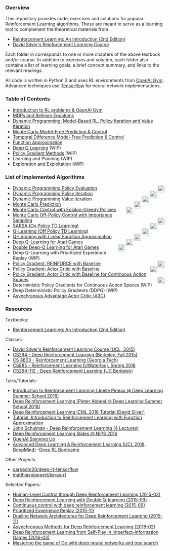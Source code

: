 ### Overview

This repository provides code, exercises and solutions for popular Reinforcement Learning algorithms. These are meant to serve as a learning tool to complement the theoretical materials from

- [Reinforcement Learning: An Introduction (2nd Edition)](http://incompleteideas.net/book/RLbook2018.pdf)
- [David Silver's Reinforcement Learning Course](http://www0.cs.ucl.ac.uk/staff/d.silver/web/Teaching.html)

Each folder in corresponds to one or more chapters of the above textbook and/or course. In addition to exercises and solution, each folder also contains a list of learning goals, a brief concept summary, and links to the relevant readings.

All code is written in Python 3 and uses RL environments from [OpenAI Gym](https://gym.openai.com/). Advanced techniques use [Tensorflow](https://www.tensorflow.org/) for neural network implementations.


### Table of Contents

- [Introduction to RL problems & OpenAI Gym](Introduction/)
- [MDPs and Bellman Equations](MDP/)
- [Dynamic Programming: Model-Based RL, Policy Iteration and Value Iteration](DP/)
- [Monte Carlo Model-Free Prediction & Control](MC/)
- [Temporal Difference Model-Free Prediction & Control](TD/)
- [Function Approximation](FA/)
- [Deep Q Learning](DQN/) (WIP)
- [Policy Gradient Methods](PolicyGradient/) (WIP)
- Learning and Planning (WIP)
- Exploration and Exploitation (WIP)


### List of Implemented Algorithms

- [Dynamic Programming Policy Evaluation](DP/Policy%20Evaluation%20Solution.ipynb)
 [<img align="right" height="22" src="https://beta.deepnote.org/buttons/launch-in-deepnote.svg">](https://beta.deepnote.org/launch?template=data-science&url=https%3A%2F%2Fgithub.com%2Fdennybritz%2Freinforcement-learning%2Fblob%2Fmaster%2FDP%2FPolicy%2520Evaluation%2520Solution.ipynb)
- [Dynamic Programming Policy Iteration](DP/Policy%20Iteration%20Solution.ipynb)
 [<img align="right" height="22" src="https://beta.deepnote.org/buttons/launch-in-deepnote.svg">](https://beta.deepnote.org/launch?template=data-science&url=https%3A%2F%2Fgithub.com%2Fdennybritz%2Freinforcement-learning%2Fblob%2Fmaster%2FDP%2FPolicy%2520Iteration%2520Solution.ipynb)
- [Dynamic Programming Value Iteration](DP/Value%20Iteration%20Solution.ipynb)
 [<img align="right" height="22" src="https://beta.deepnote.org/buttons/launch-in-deepnote.svg">](https://beta.deepnote.org/launch?template=data-science&url=https%3A%2F%2Fgithub.com%2Fdennybritz%2Freinforcement-learning%2Fblob%2Fmaster%2FDP%2FValue%2520Iteration%2520Solution.ipynb)
- [Monte Carlo Prediction](MC/MC%20Prediction%20Solution.ipynb)
 [<img align="right" height="22" src="https://beta.deepnote.org/buttons/launch-in-deepnote.svg">](https://beta.deepnote.org/launch?template=data-science&url=https%3A%2F%2Fgithub.com%2Fdennybritz%2Freinforcement-learning%2Fblob%2Fmaster%2FMC%2FMC%2520Prediction%2520Solution.ipynb)
- [Monte Carlo Control with Epsilon-Greedy Policies](MC/MC%20Control%20with%20Epsilon-Greedy%20Policies%20Solution.ipynb)
 [<img align="right" height="22" src="https://beta.deepnote.org/buttons/launch-in-deepnote.svg">](https://beta.deepnote.org/launch?template=data-science&url=https%3A%2F%2Fgithub.com%2Fdennybritz%2Freinforcement-learning%2Fblob%2Fmaster%2FMC%2FMC%2520Control%2520with%2520Epsilon-Greedy%2520Policies%2520Solution.ipynb)
- [Monte Carlo Off-Policy Control with Importance Sampling](MC/Off-Policy%20MC%20Control%20with%20Weighted%20Importance%20Sampling%20Solution.ipynb)
 [<img align="right" height="22" src="https://beta.deepnote.org/buttons/launch-in-deepnote.svg">](https://beta.deepnote.org/launch?template=data-science&url=https%3A%2F%2Fgithub.com%2Fdennybritz%2Freinforcement-learning%2Fblob%2Fmaster%2FMC%2FOff-Policy%2520MC%2520Control%2520with%2520Weighted%2520Importance%2520Sampling%2520Solution.ipynb)
- [SARSA (On Policy TD Learning)](TD/SARSA%20Solution.ipynb)
 [<img align="right" height="22" src="https://beta.deepnote.org/buttons/launch-in-deepnote.svg">](https://beta.deepnote.org/launch?template=data-science&url=https%3A%2F%2Fgithub.com%2Fdennybritz%2Freinforcement-learning%2Fblob%2Fmaster%2FTD%2FSARSA%2520Solution.ipynb)
- [Q-Learning (Off Policy TD Learning)](TD/Q-Learning%20Solution.ipynb)
 [<img align="right" height="22" src="https://beta.deepnote.org/buttons/launch-in-deepnote.svg">](https://beta.deepnote.org/launch?template=data-science&url=https%3A%2F%2Fgithub.com%2Fdennybritz%2Freinforcement-learning%2Fblob%2Fmaster%2FTD%2FQ-Learning%2520Solution.ipynb)
- [Q-Learning with Linear Function Approximation](FA/Q-Learning%20with%20Value%20Function%20Approximation%20Solution.ipynb)
 [<img align="right" height="22" src="https://beta.deepnote.org/buttons/launch-in-deepnote.svg">](https://beta.deepnote.org/launch?template=data-science&url=https%3A%2F%2Fgithub.com%2Fdennybritz%2Freinforcement-learning%2Fblob%2Fmaster%2FFA%2FQ-Learning%2520with%2520Value%2520Function%2520Approximation%2520Solution.ipynb)
- [Deep Q-Learning for Atari Games](DQN/Deep%20Q%20Learning%20Solution.ipynb)
 [<img align="right" height="22" src="https://beta.deepnote.org/buttons/launch-in-deepnote.svg">](https://beta.deepnote.org/launch?template=data-science&url=https%3A%2F%2Fgithub.com%2Fdennybritz%2Freinforcement-learning%2Fblob%2Fmaster%2FDQN%2FDeep%2520Q%2520Learning%2520Solution.ipynb)
- [Double Deep-Q Learning for Atari Games](DQN/Double%20DQN%20Solution.ipynb)
 [<img align="right" height="22" src="https://beta.deepnote.org/buttons/launch-in-deepnote.svg">](https://beta.deepnote.org/launch?template=data-science&url=https%3A%2F%2Fgithub.com%2Fdennybritz%2Freinforcement-learning%2Fblob%2Fmaster%2FDQN%2FDouble%2520DQN%2520Solution.ipynb)
- Deep Q-Learning with Prioritized Experience Replay (WIP)
- [Policy Gradient: REINFORCE with Baseline](PolicyGradient/CliffWalk%20REINFORCE%20with%20Baseline%20Solution.ipynb)
 [<img align="right" height="22" src="https://beta.deepnote.org/buttons/launch-in-deepnote.svg">](https://beta.deepnote.org/launch?template=data-science&url=https%3A%2F%2Fgithub.com%2Fdennybritz%2Freinforcement-learning%2Fblob%2Fmaster%2FPolicyGradient%2FCliffWalk%2520REINFORCE%2520with%2520Baseline%2520Solution.ipynb)
- [Policy Gradient: Actor Critic with Baseline](PolicyGradient/CliffWalk%20Actor%20Critic%20Solution.ipynb)
 [<img align="right" height="22" src="https://beta.deepnote.org/buttons/launch-in-deepnote.svg">](https://beta.deepnote.org/launch?template=data-science&url=https%3A%2F%2Fgithub.com%2Fdennybritz%2Freinforcement-learning%2Fblob%2Fmaster%2FPolicyGradient%2FCliffWalk%2520Actor%2520Critic%2520Solution.ipynb)
- [Policy Gradient: Actor Critic with Baseline for Continuous Action Spaces](PolicyGradient/Continuous%20MountainCar%20Actor%20Critic%20Solution.ipynb)
 [<img align="right" height="22" src="https://beta.deepnote.org/buttons/launch-in-deepnote.svg">](https://beta.deepnote.org/launch?template=data-science&url=https%3A%2F%2Fgithub.com%2Fdennybritz%2Freinforcement-learning%2Fblob%2Fmaster%2FPolicyGradient%2FContinuous%2520MountainCar%2520Actor%2520Critic%2520Solution.ipynb)
- Deterministic Policy Gradients for Continuous Action Spaces (WIP)
- Deep Deterministic Policy Gradients (DDPG) (WIP)
- [Asynchronous Advantage Actor Critic (A3C)](PolicyGradient/a3c)


### Resources

Textbooks:

- [Reinforcement Learning: An Introduction (2nd Edition)](http://incompleteideas.net/book/RLbook2018.pdf)

Classes:

- [David Silver's Reinforcement Learning Course (UCL, 2015)](http://www0.cs.ucl.ac.uk/staff/d.silver/web/Teaching.html)
- [CS294 - Deep Reinforcement Learning (Berkeley, Fall 2015)](http://rll.berkeley.edu/deeprlcourse/)
- [CS 8803 - Reinforcement Learning (Georgia Tech)](https://www.udacity.com/course/reinforcement-learning--ud600)
- [CS885 - Reinforcement Learning (UWaterloo), Spring 2018](https://cs.uwaterloo.ca/~ppoupart/teaching/cs885-spring18/)
- [CS294-112 - Deep Reinforcement Learning (UC Berkeley)](http://rail.eecs.berkeley.edu/deeprlcourse/)

Talks/Tutorials:

- [Introduction to Reinforcement Learning (Joelle Pineau @ Deep Learning Summer School 2016)](http://videolectures.net/deeplearning2016_pineau_reinforcement_learning/)
- [Deep Reinforcement Learning (Pieter Abbeel @ Deep Learning Summer School 2016)](http://videolectures.net/deeplearning2016_abbeel_deep_reinforcement/)
- [Deep Reinforcement Learning ICML 2016 Tutorial (David Silver)](http://techtalks.tv/talks/deep-reinforcement-learning/62360/)
- [Tutorial: Introduction to Reinforcement Learning with Function Approximation](https://www.youtube.com/watch?v=ggqnxyjaKe4)
- [John Schulman - Deep Reinforcement Learning (4 Lectures)](https://www.youtube.com/playlist?list=PLjKEIQlKCTZYN3CYBlj8r58SbNorobqcp)
- [Deep Reinforcement Learning Slides @ NIPS 2016](http://people.eecs.berkeley.edu/~pabbeel/nips-tutorial-policy-optimization-Schulman-Abbeel.pdf)
- [OpenAI Spinning Up](https://spinningup.openai.com/en/latest/user/introduction.html)
- [Advanced Deep Learning & Reinforcement Learning (UCL 2018, DeepMind)](https://www.youtube.com/playlist?list=PLqYmG7hTraZDNJre23vqCGIVpfZ_K2RZs)
-[Deep RL Bootcamp](https://sites.google.com/view/deep-rl-bootcamp/lectures)

Other Projects:

- [carpedm20/deep-rl-tensorflow](https://github.com/carpedm20/deep-rl-tensorflow)
- [matthiasplappert/keras-rl](https://github.com/matthiasplappert/keras-rl)

Selected Papers:

- [Human-Level Control through Deep Reinforcement Learning (2015-02)](http://www.readcube.com/articles/10.1038/nature14236)
- [Deep Reinforcement Learning with Double Q-learning (2015-09)](http://arxiv.org/abs/1509.06461)
- [Continuous control with deep reinforcement learning (2015-09)](https://arxiv.org/abs/1509.02971)
- [Prioritized Experience Replay (2015-11)](http://arxiv.org/abs/1511.05952)
- [Dueling Network Architectures for Deep Reinforcement Learning (2015-11)](http://arxiv.org/abs/1511.06581)
- [Asynchronous Methods for Deep Reinforcement Learning (2016-02)](http://arxiv.org/abs/1602.01783)
- [Deep Reinforcement Learning from Self-Play in Imperfect-Information Games (2016-03)](http://arxiv.org/abs/1603.01121)
- [Mastering the game of Go with deep neural networks and tree search](https://gogameguru.com/i/2016/03/deepmind-mastering-go.pdf)
